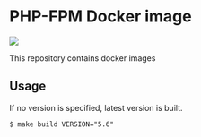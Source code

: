 # PHP-FPM Docker image

[![](https://images.microbadger.com/badges/image/mgar/php-fpm-docker.svg)](https://microbadger.com/images/mgar/php-fpm-docker "Get your own image badge on microbadger.com")

This repository contains docker images

## Usage

If no version is specified, latest version is built.
```
$ make build VERSION="5.6"
